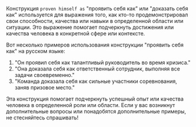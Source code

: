 Конструкция `proven himself as` "проявить себя как" или "доказать себя как" используется для выражения того, как кто-то продемонстрировал свои способности, качества или навыки в определенной области или ситуации. Это выражение помогает подчеркнуть достижения или качества человека в конкретной сфере или контексте.  
  
Вот несколько примеров использования конструкции "проявить себя как" на русском языке:  
  
1. "Он проявил себя как талантливый руководитель во время кризиса."  
2. "Она доказала себя как ответственный сотрудник, выполняя все задачи своевременно."  
3. "Команда доказала себя как сильные участники соревнования, заняв призовое место."  
  
Эта конструкция помогает подчеркнуть успешный опыт или качества человека в определенной роли или области. Если у вас возникнут дополнительные вопросы или понадобятся дополнительные примеры, не стесняйтесь спрашивать!